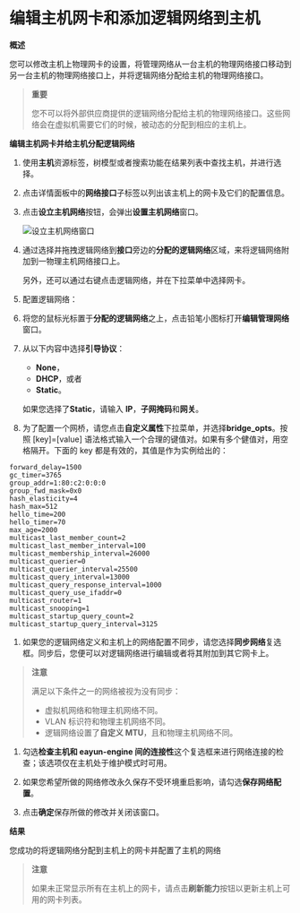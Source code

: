 # 编辑主机网卡和添加逻辑网络到主机

**概述**

您可以修改主机上物理网卡的设置，将管理网络从一台主机的物理网络接口移动到另一台主机的物理网络接口上，并将逻辑网络分配给主机的物理网络接口。

> **重要**
>
> 您不可以将外部供应商提供的逻辑网络分配给主机的物理网络接口。这些网络会在虚拟机需要它们的时候，被动态的分配到相应的主机上。

**编辑主机网卡并给主机分配逻辑网络**

1. 使用**主机**资源标签，树模型或者搜索功能在结果列表中查找主机，并进行选择。

1. 点击详情面板中的**网络接口**子标签以列出该主机上的网卡及它们的配置信息。

1. 点击**设立主机网络**按钮，会弹出**设置主机网络**窗口。

   ![设立主机网络窗口](images/Hosts-Setup_Host_Networks_Window.png)

1. 通过选择并拖拽逻辑网络到**接口**旁边的**分配的逻辑网络**区域，来将逻辑网络附加到一物理主机网络接口上。

   另外，还可以通过右键点击逻辑网络，并在下拉菜单中选择网卡。

1. 配置逻辑网络：

  1. 将您的鼠标光标置于**分配的逻辑网络**之上，点击铅笔小图标打开**编辑管理网络**窗口。

  1. 从以下内容中选择**引导协议**：

      * **None**，
      * **DHCP**，或者
      * **Static**。

     如果您选择了**Static**，请输入 **IP**，**子网掩码**和**网关**。

  1. 为了配置一个网桥，请您点击**自定义属性**下拉菜单，并选择**bridge_opts**。按照 [key]=[value] 语法格式输入一个合理的键值对。如果有多个健值对，用空格隔开。下面的 key 都是有效的，其值是作为实例给出的：

  ```
  forward_delay=1500 
  gc_timer=3765 
  group_addr=1:80:c2:0:0:0 
  group_fwd_mask=0x0 
  hash_elasticity=4 
  hash_max=512
  hello_time=200 
  hello_timer=70 
  max_age=2000 
  multicast_last_member_count=2 
  multicast_last_member_interval=100 
  multicast_membership_interval=26000 
  multicast_querier=0 
  multicast_querier_interval=25500 
  multicast_query_interval=13000 
  multicast_query_response_interval=1000 
  multicast_query_use_ifaddr=0 
  multicast_router=1 
  multicast_snooping=1 
  multicast_startup_query_count=2 
  multicast_startup_query_interval=3125
  ```

  1. 如果您的逻辑网络定义和主机上的网络配置不同步，请您选择**同步网络**复选框。同步后，您便可以对逻辑网络进行编辑或者将其附加到其它网卡上。

  > **注意**
  >
  > 满足以下条件之一的网络被视为没有同步：
  > 
  > * 虚拟机网络和物理主机网络不同。
  > * VLAN 标识符和物理主机网络不同。
  > * 逻辑网络设置了**自定义 MTU**，且和物理主机网络不同。

1. 勾选**检查主机和 eayun-engine 间的连接性**这个复选框来进行网络连接的检查；该选项仅在主机处于维护模式时可用。

1. 如果您希望所做的网络修改永久保存不受环境重启影响，请勾选**保存网络配置**。

1. 点击**确定**保存所做的修改并关闭该窗口。

**结果**

  您成功的将逻辑网络分配到主机上的网卡并配置了主机的网络

> **注意**
>
> 如果未正常显示所有在主机上的网卡，请点击**刷新能力**按钮以更新主机上可用的网卡列表。
